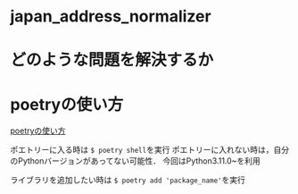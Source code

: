 # japan_address_normalizer

# どのような問題を解決するか

# poetryの使い方

[poetryの使い方](https://qiita.com/ksato9700/items/b893cf1db83605898d8a)

ポエトリーに入る時は ```$ poetry shell```を実行
ポエトリーに入れない時は，自分のPythonバージョンがあってない可能性．
今回はPython3.11.0~を利用

ライブラリを追加したい時は ```$ poetry add 'package_name'```を実行
